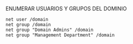 
ENUMERAR USUARIOS Y GRUPOS DEL DOMINIO

```
net user /domain
net group /domain
net group "Domain Admins" /domain
net group "Management Department" /domain
```